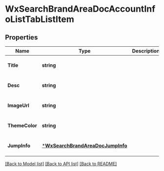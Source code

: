 # WxSearchBrandAreaDocAccountInfoListTabListItem

## Properties
Name | Type | Description | Notes
------------ | ------------- | ------------- | -------------
**Title** | **string** |  | [optional] [default to null]
**Desc** | **string** |  | [optional] [default to null]
**ImageUrl** | **string** |  | [optional] [default to null]
**ThemeColor** | **string** |  | [optional] [default to null]
**JumpInfo** | [***WxSearchBrandAreaDocJumpInfo**](wx_search_brand_area_doc_jump_info.md) |  | [optional] [default to null]

[[Back to Model list]](../README.md#documentation-for-models) [[Back to API list]](../README.md#documentation-for-api-endpoints) [[Back to README]](../README.md)


